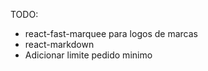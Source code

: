 TODO:
  - react-fast-marquee para logos de marcas
  - react-markdown
  - Adicionar limite pedido minimo